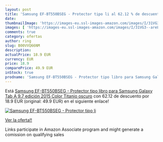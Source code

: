 ```yaml
---
layout: post
title: 'Samsung EF-BT550BSEG - Protector tipo li al 62.12 % de descuento'
date: 
thumbnailImage: 'https://images-eu.ssl-images-amazon.com/images/I/31VG3--areL._SL200_.jpg'
images: [ 'https://images-eu.ssl-images-amazon.com/images/I/31VG3--areL._SL200_.jpg' ]
comments: true
category: ofertas
author: ring
slug: B00VVQ66NM
description:
actualPrice: 18.9 EUR
currency: EUR
price: 18.9
comparePrice: 49.9 EUR
inStock: true
prodname: 'Samsung EF-BT550BSEG - Protector tipo libro para Samsung Galaxy Tab A 9.7  edición 2015  Color Titanio oscuro'
---
```


Está [Samsung EF-BT550BSEG - Protector tipo libro para Samsung Galaxy Tab A 9.7  edición 2015  Color Titanio oscuro](https://www.amazon.es/dp/B00VVQ66NM/?tag=tolees-21) con 62.12 de descuento por 18.9 EUR (original: 49.9 EUR) en el siguiente enlace!

[![Samsung EF-BT550BSEG - Protector tipo li](https://images-eu.ssl-images-amazon.com/images/I/31VG3--areL._SL200_.jpg)](https://www.amazon.es/dp/B00VVQ66NM/?tag=tolees-21)

[Ver la oferta!!](https://www.amazon.es/dp/B00VVQ66NM/?tag=tolees-21)

Links participate in Amazon Associate program and might generate a comission on qualifying sales



